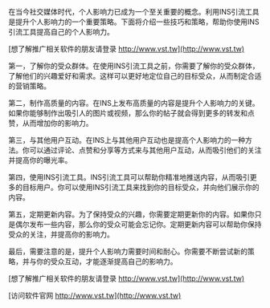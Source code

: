 在当今社交媒体时代，个人影响力已成为一个至关重要的概念。利用INS引流工具是提升个人影响力的一个重要策略。下面将介绍一些技巧和策略，帮助你使用INS引流工具提高自己的个人影响力。

[想了解推广相关软件的朋友请登录 http://www.vst.tw](http://www.vst.tw)

第一，了解你的受众群体。在使用INS引流工具之前，你需要了解你的受众群体，了解他们的兴趣爱好和需求。这样可以更好地定位自己的目标受众，从而制定合适的营销策略。

第二，制作高质量的内容。在INS上发布高质量的内容是提升个人影响力的关键。如果你能够制作出吸引人的图片或视频，那么你的帖子就会得到更多的转发和点赞，从而增加你的影响力。

第三，与其他用户互动。在INS上与其他用户互动也是提高个人影响力的一种方法。你可以通过评论、点赞和分享等方式来与其他用户互动，从而吸引他们的关注并提高你的曝光率。

第四，使用INS引流工具。INS引流工具可以帮助你精准地推送内容，从而吸引更多的目标用户。你可以使用INS引流工具来找到你的目标受众，并向他们展示你的内容。

第五，定期更新内容。为了保持受众的兴趣，你需要定期更新你的内容。如果你只是偶尔发布一些内容，那么你的受众可能会忘记你。定期更新内容可以帮助你保持受众的关注，并提高你的影响力。

最后，需要注意的是，提升个人影响力需要时间和耐心。你需要不断尝试新的策略，并与你的受众互动，才能逐渐提高自己的影响力。

[想了解推广相关软件的朋友请登录 http://www.vst.tw](http://www.vst.tw)


[访问软件官网 http://www.vst.tw](http://www.vst.tw)
